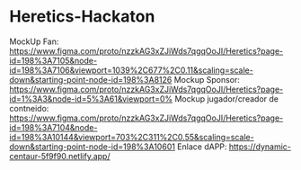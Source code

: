 # Heretics-Hackaton

MockUp Fan: https://www.figma.com/proto/nzzkAG3xZJiWds7qgqOoJI/Heretics?page-id=198%3A7105&node-id=198%3A7106&viewport=1039%2C677%2C0.11&scaling=scale-down&starting-point-node-id=198%3A8126
Mockup Sponsor: https://www.figma.com/proto/nzzkAG3xZJiWds7qgqOoJI/Heretics?page-id=1%3A3&node-id=5%3A61&viewport=0%
Mockup jugador/creador de contneido: https://www.figma.com/proto/nzzkAG3xZJiWds7qgqOoJI/Heretics?page-id=198%3A7104&node-id=198%3A10144&viewport=703%2C311%2C0.55&scaling=scale-down&starting-point-node-id=198%3A10601
Enlace dAPP: https://dynamic-centaur-5f9f90.netlify.app/
